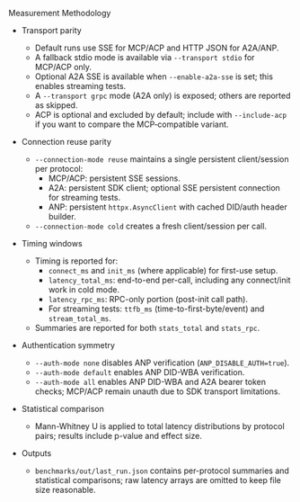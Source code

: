 Measurement Methodology

- Transport parity
  - Default runs use SSE for MCP/ACP and HTTP JSON for A2A/ANP.
  - A fallback stdio mode is available via `--transport stdio` for MCP/ACP only.
  - Optional A2A SSE is available when `--enable-a2a-sse` is set; this enables streaming tests.
  - A `--transport grpc` mode (A2A only) is exposed; others are reported as skipped.
  - ACP is optional and excluded by default; include with `--include-acp` if you want to compare the MCP‑compatible variant.

- Connection reuse parity
  - `--connection-mode reuse` maintains a single persistent client/session per protocol:
    - MCP/ACP: persistent SSE sessions.
    - A2A: persistent SDK client; optional SSE persistent connection for streaming tests.
    - ANP: persistent `httpx.AsyncClient` with cached DID/auth header builder.
  - `--connection-mode cold` creates a fresh client/session per call.

- Timing windows
  - Timing is reported for:
    - `connect_ms` and `init_ms` (where applicable) for first-use setup.
    - `latency_total_ms`: end-to-end per-call, including any connect/init work in cold mode.
    - `latency_rpc_ms`: RPC-only portion (post-init call path).
    - For streaming tests: `ttfb_ms` (time-to-first-byte/event) and `stream_total_ms`.
  - Summaries are reported for both `stats_total` and `stats_rpc`.

- Authentication symmetry
  - `--auth-mode none` disables ANP verification (`ANP_DISABLE_AUTH=true`).
  - `--auth-mode default` enables ANP DID-WBA verification.
  - `--auth-mode all` enables ANP DID-WBA and A2A bearer token checks; MCP/ACP remain unauth due to SDK transport limitations.

- Statistical comparison
  - Mann-Whitney U is applied to total latency distributions by protocol pairs; results include p-value and effect size.

- Outputs
  - `benchmarks/out/last_run.json` contains per-protocol summaries and statistical comparisons; raw latency arrays are omitted to keep file size reasonable.
